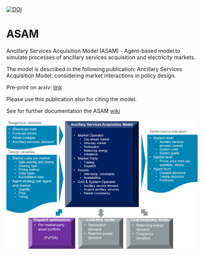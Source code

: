 
<a href="https://zenodo.org/badge/latestdoi/353654651"><img src="https://zenodo.org/badge/353654651.svg" alt="DOI"></a>

# ASAM
Ancillary Services Acquisition Model (ASAM) - Agent-based model to simulate processes of ancillary services acquisition and electricity markets.

The model is described in the following publication:
Ancillary Services Acquisition Model: considering market interactions in policy design.

Pre-print on arxiv: [link](https://arxiv.org/abs/2104.13047)

Please use this publication also for citing the model.

See for further documentation the ASAM [wiki](https://github.com/AncillaryServicesAcquisitionModel/ASAM/wiki)

![ASAM overview](https://github.com/AncillaryServicesAcquisitionModel/ASAM/blob/main/doc/img/ASAM_overview.png?raw=true)











